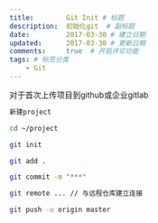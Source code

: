 ```yaml
---
title:        Git Init # 标题
description:  初始化git  # 副标题
date:         2017-03-30 # 建立日期
updated:      2017-03-30 # 更新日期
comments:     true  # 开启评论功能
tags: # 标签分类
    - Git
---
```




对于首次上传项目到github或企业gitlab
``` bash
新建project

cd ~/project

git init

git add .

git commit -m "***"

git remote ... // 与远程仓库建立连接

git push -u origin master

```
